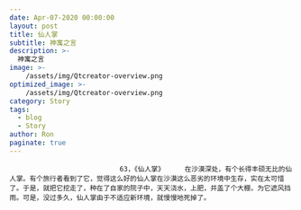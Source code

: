 ```yaml
---
date: Apr-07-2020 00:00:00
layout: post
title: 仙人掌
subtitle: 神寓之言
description: >-
  神寓之言
image: >-
    /assets/img/Qtcreator-overview.png
optimized_image: >-
    /assets/img/Qtcreator-overview.png
category: Story
tags:
  - blog
  - Story
author: Ron
paginate: true
---
```


							　　63，《仙人掌》     在沙漠深处，有个长得丰硕无比的仙人掌。有个旅行者看到了它，觉得这么好的仙人掌在沙漠这么恶劣的环境中生存，实在太可惜了。于是，就把它挖走了，种在了自家的院子中，天天浇水，上肥，并盖了个大棚，为它遮风挡雨。可是，没过多久，仙人掌由于不适应新环境，就慢慢地死掉了。
